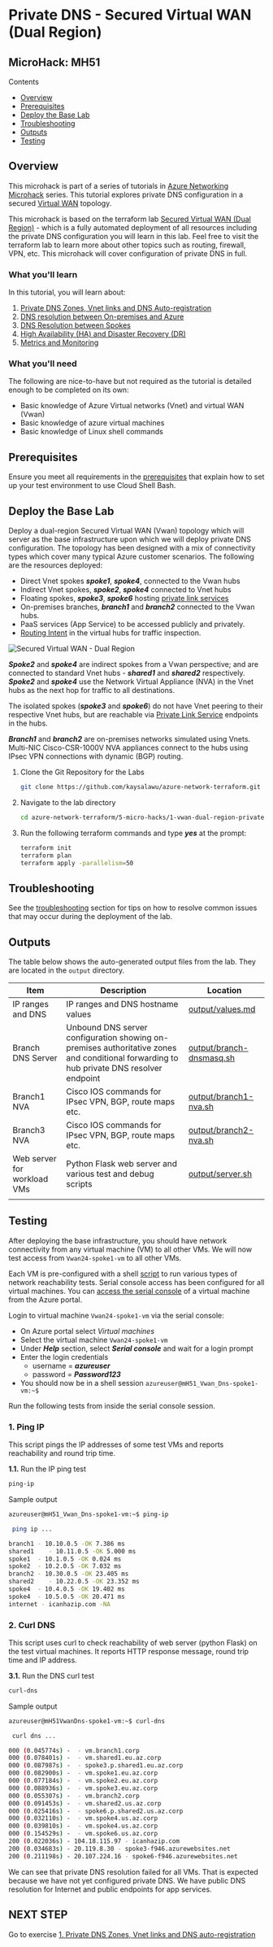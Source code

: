 # Private DNS - Secured Virtual WAN (Dual Region) <!-- omit from toc -->

## MicroHack: MH51 <!-- omit from toc -->

Contents

- [Overview](#overview)
- [Prerequisites](#prerequisites)
- [Deploy the Base Lab](#deploy-the-base-lab)
- [Troubleshooting](#troubleshooting)
- [Outputs](#outputs)
- [Testing](#testing)

## Overview

This microhack is part of a series of tutorials in [Azure Networking Microhack](https://azuregbb.github.io/MicroHack#azure-networking) series. This tutorial explores private DNS configuration in a secured [Virtual WAN](https://learn.microsoft.com/en-us/azure/firewall-manager/secured-virtual-hub) topology.

This microhack is based on the terraform lab [Secured Virtual WAN (Dual Region)](../../2-virtual-wan/4-vwan-sec-dual-region/README.md#overview) - which is a fully automated deployment of all resources including the private DNS configuration you will learn in this lab. Feel free to visit the terraform lab to learn more about other topics such as routing, firewall, VPN, etc. This microhack will cover configuration of private DNS in full.

### What you'll learn <!-- omit from toc -->

In this tutorial, you will learn about:

1. [Private DNS Zones, Vnet links and DNS Auto-registration](./exercises/1.%20Private%20DNS%20Zones,%20Vnet%20links%20and%20DNS%20Auto-registration.md)
2. [DNS resolution between On-premises and Azure](./exercises/2.%20DNS%20Resolution%20between%20On-premises%20and%20Azure.md)
3. [DNS Resolution between Spokes](./exercises/3.%20DNS%20Resolution%20between%20Spokes.md)
4. [High Availability (HA) and Disaster Recovery (DR)](./exercises/4.%20High%20Availability%20(HA)%20and%20Disaster%20Recovery%20(DR).md)
5. [Metrics and Monitoring](./exercises/5.%20Metrics%20and%20Monitoring.md)

### What you'll need <!-- omit from toc -->

The following are nice-to-have but not required as the tutorial is detailed enough to be completed on its own:

* Basic knowledge of Azure Virtual networks (Vnet) and virtual WAN (Vwan)
* Basic knowledge of azure virtual machines
* Basic knowledge of Linux shell commands

## Prerequisites

Ensure you meet all requirements in the [prerequisites](../../prerequisites/) that explain how to set up your test environment to use Cloud Shell Bash.

## Deploy the Base Lab

Deploy a dual-region Secured Virtual WAN (Vwan) topology which will server as the base infrastructure upon which we will deploy private DNS configuration. The topology has been designed with a mix of connectivity types which cover many typical Azure customer scenarios. The following are the resources deployed:
* Direct Vnet spokes ***spoke1***, ***spoke4***, connected to the Vwan hubs
* Indirect Vnet spokes, ***spoke2***, ***spoke4*** connected to Vnet hubs
* Floating spokes, ***spoke3***, ***spoke6*** hosting [private link services](https://learn.microsoft.com/en-us/azure/private-link/private-link-service-overview)
* On-premises branches, ***branch1*** and ***branch2*** connected to the Vwan hubs.
* PaaS services (App Service) to be accessed publicly and privately.
* [Routing Intent](https://learn.microsoft.com/en-us/azure/virtual-wan/how-to-routing-policies) in the virtual hubs for traffic inspection.

![Secured Virtual WAN - Dual Region](../../images/microhacks/mh51/mh51-0-base-lab-deployment.png)

***Spoke2*** and ***spoke4*** are indirect spokes from a Vwan perspective; and are connected to standard Vnet hubs - ***shared1*** and ***shared2*** respectively. ***Spoke2*** and ***spoke4*** use the Network Virtual Appliance (NVA) in the Vnet hubs as the next hop for traffic to all destinations.

The isolated spokes (***spoke3*** and ***spoke6***) do not have Vnet peering to their respective Vnet hubs, but are reachable via [Private Link Service](https://learn.microsoft.com/en-us/azure/private-link/private-link-service-overview) endpoints in the hubs.

***Branch1*** and ***branch2*** are on-premises networks simulated using Vnets. Multi-NIC Cisco-CSR-1000V NVA appliances connect to the hubs using IPsec VPN connections with dynamic (BGP) routing.

1. Clone the Git Repository for the Labs

   ```sh
   git clone https://github.com/kaysalawu/azure-network-terraform.git
   ```

2. Navigate to the lab directory

   ```sh
   cd azure-network-terraform/5-micro-hacks/1-vwan-dual-region-private-dns
   ```

3. Run the following terraform commands and type ***yes*** at the prompt:

   ```sh
   terraform init
   terraform plan
   terraform apply -parallelism=50
   ```

## Troubleshooting

See the [troubleshooting](../../troubleshooting/) section for tips on how to resolve common issues that may occur during the deployment of the lab.

## Outputs

The table below shows the auto-generated output files from the lab. They are located in the `output` directory.

| Item    | Description  | Location |
|--------|--------|--------|
| IP ranges and DNS | IP ranges and DNS hostname values | [output/values.md](./output/values.md) |
| Branch DNS Server | Unbound DNS server configuration showing on-premises authoritative zones and conditional forwarding to hub private DNS resolver endpoint | [output/branch-dnsmasq.sh](./output/branch-dnsmasq.sh) |
| Branch1 NVA | Cisco IOS commands for IPsec VPN, BGP, route maps etc. | [output/branch1-nva.sh](./output/branch1-nva.sh) |
| Branch3 NVA | Cisco IOS commands for IPsec VPN, BGP, route maps etc. | [output/branch2-nva.sh](./output/branch2-nva.sh) |
| Web server for workload VMs | Python Flask web server and various test and debug scripts | [output/server.sh](./output/server.sh) |
||||

## Testing

After deploying the base infrastructure, you should have network connectivity from any virtual machine (VM) to all other VMs. We will now test access from `Vwan24-spoke1-vm` to all other VMs.

Each VM is pre-configured with a shell [script](../../scripts/server.sh) to run various types of network reachability tests. Serial console access has been configured for all virtual machines. You can [access the serial console](https://learn.microsoft.com/en-us/troubleshoot/azure/virtual-machines/serial-console-overview#access-serial-console-for-virtual-machines-via-azure-portal) of a virtual machine from the Azure portal.

Login to virtual machine `Vwan24-spoke1-vm` via the serial console:

- On Azure portal select *Virtual machines*
- Select the virtual machine `Vwan24-spoke1-vm`
- Under ***Help*** section, select ***Serial console*** and wait for a login prompt
- Enter the login credentials
  - username = ***azureuser***
  - password = ***Password123***
- You should now be in a shell session `azureuser@mH51_Vwan_Dns-spoke1-vm:~$`

Run the following tests from inside the serial console session.

### 1. Ping IP <!-- omit from toc -->

This script pings the IP addresses of some test VMs and reports reachability and round trip time.

**1.1.** Run the IP ping test

```sh
ping-ip
```

Sample output

```sh
azureuser@mH51_Vwan_Dns-spoke1-vm:~$ ping-ip

 ping ip ...

branch1 - 10.10.0.5 -OK 7.386 ms
shared1    - 10.11.0.5 -OK 5.000 ms
spoke1  - 10.1.0.5 -OK 0.024 ms
spoke2  - 10.2.0.5 -OK 7.032 ms
branch2 - 10.30.0.5 -OK 23.405 ms
shared2    - 10.22.0.5 -OK 23.352 ms
spoke4  - 10.4.0.5 -OK 19.402 ms
spoke4  - 10.5.0.5 -OK 20.471 ms
internet - icanhazip.com -NA
```

### 2. Curl DNS <!-- omit from toc -->

This script uses curl to check reachability of web server (python Flask) on the test virtual machines. It reports HTTP response message, round trip time and IP address.

**3.1.** Run the DNS curl test

```sh
curl-dns
```

Sample output

```sh
azureuser@mH51VwanDns-spoke1-vm:~$ curl-dns

 curl dns ...

000 (0.045774s) -  - vm.branch1.corp
000 (0.078401s) -  - vm.shared1.eu.az.corp
000 (0.087987s) -  - spoke3.p.shared1.eu.az.corp
000 (0.082900s) -  - vm.spoke1.eu.az.corp
000 (0.077184s) -  - vm.spoke2.eu.az.corp
000 (0.088936s) -  - vm.spoke3.eu.az.corp
000 (0.055307s) -  - vm.branch2.corp
000 (0.091453s) -  - vm.shared2.us.az.corp
000 (0.025416s) -  - spoke6.p.shared2.us.az.corp
000 (0.032110s) -  - vm.spoke4.us.az.corp
000 (0.039810s) -  - vm.spoke4.us.az.corp
000 (0.154529s) -  - vm.spoke6.us.az.corp
200 (0.022036s) - 104.18.115.97 - icanhazip.com
200 (0.034683s) - 20.119.8.30 - spoke3-f946.azurewebsites.net
200 (0.211198s) - 20.107.224.16 - spoke6-f946.azurewebsites.net
```

We can see that private DNS resolution failed for all VMs. That is expected because we have not yet configured private DNS. We have public DNS resolution for Internet and public endpoints for app services.

## NEXT STEP <!-- omit from toc -->
Go to exercise [1. Private DNS Zones, Vnet links and DNS auto-registration](./exercises/1.%20Private%20DNS%20Zones,%20Vnet%20links%20and%20DNS%20Auto-registration.md)

